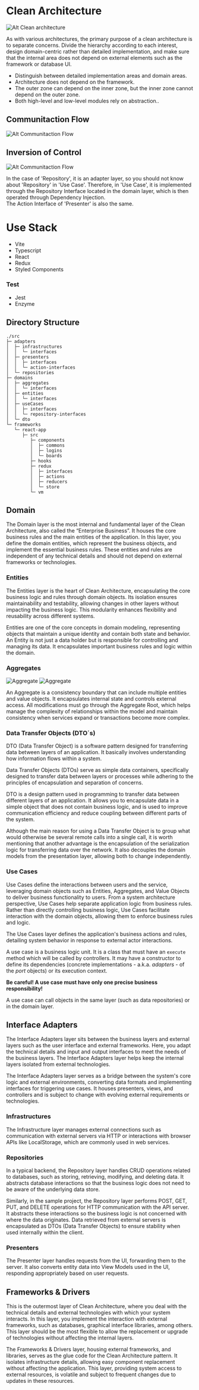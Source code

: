 # Clean Architecture

![Alt Clean architecture](/_assets/clean-architecture.png)

As with various architectures, the primary purpose of a clean architecture is to separate concerns. Divide the hierarchy according to each interest, design domain-centric rather than detailed implementation, and make sure that the internal area does not depend on external elements such as the framework or database UI.

- Distinguish between detailed implementation areas and domain areas.
- Architecture does not depend on the framework.
- The outer zone can depend on the inner zone, but the inner zone cannot depend on the outer zone.
- Both high-level and low-level modules rely on abstraction..

## Communitaction Flow

![Alt Communitaction Flow](/_assets/communication-flow-v6.png)

## Inversion of Control

![Alt Communitaction Flow](./_assets/inversion-of-control-v2.png)

In the case of 'Repository', it is an adapter layer, so you should not know about 'Repository' in 'Use Case'. Therefore, in 'Use Case', it is implemented through the Repository Interface located in the domain layer, which is then operated through Dependency Injection.  
The Action Interface of 'Presenter' is also the same.

# Use Stack

- Vite
- Typescript
- React
- Redux
- Styled Components

### Test

- Jest
- Enzyme

## Directory Structure

```
./src
├─ adapters
│  ├─ infrastructures
│  │  └─ interfaces
│  ├─ presenters
│  │  ├─ interfaces
│  │  └─ action-interfaces
│  └─ repositories
├─ domains
│  ├─ aggregates
│  │  └─ interfaces
│  ├─ entities
│  │  └─ interfaces
│  ├─ useCases
│  │  ├─ interfaces
│  │  └─ repository-interfaces
│  └─ dto
└─ frameworks
   └─ react-app
      ├─ src
         ├─ components
         │  ├─ commons
         │  ├─ logins
         │  └─ boards
         ├─ hooks
         ├─ redux
         │  ├─ interfaces
         │  ├─ actions
         │  ├─ reducers
         │  └─ store
         └─ vm

```

## Domain

The Domain layer is the most internal and fundamental layer of the Clean Architecture, also called the “Enterprise Business”. It houses the core business rules and the main entities of the application. In this layer, you define the domain entities, which represent the business objects, and implement the essential business rules. These entities and rules are independent of any technical details and should not depend on external frameworks or technologies.

### Entities

The Entities layer is the heart of Clean Architecture, encapsulating the core business logic and rules through domain objects. Its isolation ensures maintainability and testability, allowing changes in other layers without impacting the business logic. This modularity enhances flexibility and reusability across different systems.

Entities are one of the core concepts in domain modeling, representing objects that maintain a unique identity and contain both state and behavior. An Entity is not just a data holder but is responsible for controlling and managing its data. It encapsulates important business rules and logic within the domain.

### Aggregates

![Aggregate](./_assets/aggregate.png#gh-light-mode-only)
![Aggregate](./_assets/aggregate-dark.png#gh-dark-mode-only)

An Aggregate is a consistency boundary that can include multiple entities and value objects. It encapsulates internal state and controls external access. All modifications must go through the Aggregate Root, which helps manage the complexity of relationships within the model and maintain consistency when services expand or transactions become more complex.

### Data Transfer Objects (DTO´s)

DTO (Data Transfer Object) is a software pattern designed for transferring data between layers of an application. It basically involves understanding how information flows within a system.

Data Transfer Objects (DTOs) serve as simple data containers, specifically designed to transfer data between layers or processes while adhering to the principles of encapsulation and separation of concerns.

DTO is a design pattern used in programming to transfer data between different layers of an application. It allows you to encapsulate data in a simple object that does not contain business logic, and is used to improve communication efficiency and reduce coupling between different parts of the system.

Although the main reason for using a Data Transfer Object is to group what would otherwise be several remote calls into a single call, it is worth mentioning that another advantage is the encapsulation of the serialization logic for transferring data over the network. It also decouples the domain models from the presentation layer, allowing both to change independently.

### Use Cases

Use Cases define the interactions between users and the service, leveraging domain objects such as Entities, Aggregates, and Value Objects to deliver business functionality to users. From a system architecture perspective, Use Cases help separate application logic from business rules. Rather than directly controlling business logic, Use Cases facilitate interaction with the domain objects, allowing them to enforce business rules and logic.

The Use Cases layer defines the application's business actions and rules, detailing system behavior in response to external actor interactions.

A use case is a business logic unit. It is a class that must have an `execute` method which will be called by controllers. It may have a constructor to define its dependencies (concrete implementations - a.k.a. _adapters_ - of the _port_ objects) or its execution context.

**Be careful! A use case must have only one precise business responsibility!**

A use case can call objects in the same layer (such as data repositories) or in the domain layer.

## Interface Adapters

The Interface Adapters layer sits between the business layers and external layers such as the user interface and external frameworks. Here, you adapt the technical details and input and output interfaces to meet the needs of the business layers. The Interface Adapters layer helps keep the internal layers isolated from external technologies.

The Interface Adapters layer serves as a bridge between the system's core logic and external environments, converting data formats and implementing interfaces for triggering use cases. It houses presenters, views, and controllers and is subject to change with evolving external requirements or technologies.

### Infrastructures

The Infrastructure layer manages external connections such as communication with external servers via HTTP or interactions with browser APIs like LocalStorage, which are commonly used in web services.

### Repositories

In a typical backend, the Repository layer handles CRUD operations related to databases, such as storing, retrieving, modifying, and deleting data. It abstracts database interactions so that the business logic does not need to be aware of the underlying data store.

Similarly, in the sample project, the Repository layer performs POST, GET, PUT, and DELETE operations for HTTP communication with the API server. It abstracts these interactions so the business logic is not concerned with where the data originates. Data retrieved from external servers is encapsulated as DTOs (Data Transfer Objects) to ensure stability when used internally within the client.

### Presenters

The Presenter layer handles requests from the UI, forwarding them to the server. It also converts entity data into View Models used in the UI, responding appropriately based on user requests.

## Frameworks & Drivers

This is the outermost layer of Clean Architecture, where you deal with the technical details and external technologies with which your system interacts. In this layer, you implement the interaction with external frameworks, such as databases, graphical interface libraries, among others. This layer should be the most flexible to allow the replacement or upgrade of technologies without affecting the internal layers.

The Frameworks & Drivers layer, housing external frameworks, and libraries, serves as the glue code for the Clean Architecture pattern. It isolates infrastructure details, allowing easy component replacement without affecting the application. This layer, providing system access to external resources, is volatile and subject to frequent changes due
to updates in these resources.
